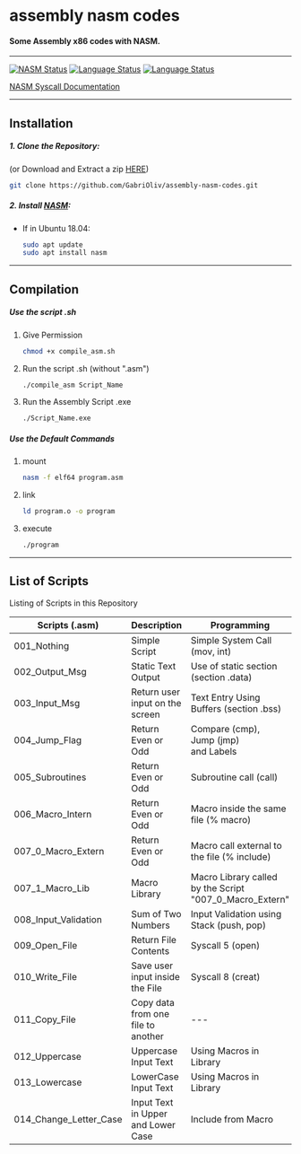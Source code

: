 # assembly nasm codes

#### Some Assembly x86 codes with NASM.

-----

[![NASM Status](https://img.shields.io/badge/NASM-2.14.02-blue)](https://www.nasm.us/pub/nasm/releasebuilds/2.14.02/)
[![Language Status](https://img.shields.io/badge/Language-pt--BR-success)](https://github.com/GabriOliv/assembly-nasm-codes/blob/main/pt_br/README.md)
[![Language Status](https://img.shields.io/badge/Language-en-success)](https://github.com/GabriOliv/assembly-nasm-codes/blob/main/README.md)

[NASM Syscall Documentation](https://github.com/GabriOliv/assembly-nasm-codes/blob/main/library/syscall_table.md)

-----

## Installation
##### 1. Clone the Repository:
(or Download and Extract a zip [HERE](https://github.com/GabriOliv/assembly-nasm-codes/archive/main.zip))
```sh
git clone https://github.com/GabriOliv/assembly-nasm-codes.git
```

##### 2. Install [NASM](https://www.nasm.us/):
- If in Ubuntu 18.04:
    ```sh
    sudo apt update
    sudo apt install nasm
    ```
---
## Compilation
##### Use the script .sh
1. Give Permission
    ```sh
    chmod +x compile_asm.sh
    ```

2. Run the script .sh (without ".asm")
    ```sh
    ./compile_asm Script_Name
    ```
3. Run the Assembly Script .exe
    ```sh
    ./Script_Name.exe
    ```

##### Use the Default Commands
1. mount
    ```sh
    nasm -f elf64 program.asm
    ```
2. link
    ```sh
    ld program.o -o program
    ```
3. execute
    ```sh
    ./program
    ```
-------------------------------------------



## List of Scripts
Listing of Scripts in this Repository

| Scripts (.asm) | Description | Programming |
| ------ | ------ | ------ |
| 001_Nothing | Simple Script | Simple System Call (mov, int) |
| 002_Output_Msg | Static Text Output | Use of static section (section .data) |
| 003_Input_Msg | Return user input on the screen | Text Entry Using Buffers (section .bss) |
| 004_Jump_Flag | Return Even or Odd | Compare (cmp), <br/> Jump (jmp) <br/> and Labels |
| 005_Subroutines | Return Even or Odd | Subroutine call (call) |
| 006_Macro_Intern | Return Even or Odd | Macro inside the same file (% macro) |
| 007_0_Macro_Extern | Return Even or Odd | Macro call external to the file (% include) |
| 007_1_Macro_Lib | Macro Library | Macro Library called by the Script "007_0_Macro_Extern" |
| 008_Input_Validation | Sum of Two Numbers | Input Validation using Stack (push, pop) |
| 009_Open_File | Return File Contents | Syscall 5 (open) |
| 010_Write_File | Save user input inside the File | Syscall 8 (creat) |
| 011_Copy_File | Copy data from one file to another | --- |
| 012_Uppercase | Uppercase Input Text | Using Macros in Library |
| 013_Lowercase | LowerCase Input Text | Using Macros in Library |
| 014_Change_Letter_Case | Input Text in Upper and Lower Case | Include from Macro | 
